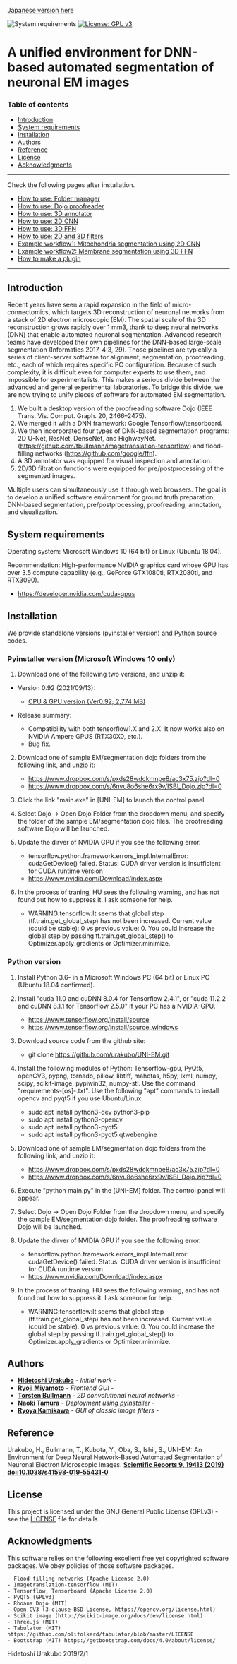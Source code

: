 [Japanese version here](README.ja.md)

![System requirements](https://img.shields.io/badge/platform-win%2064,%20linux%2064-green.svg)
[![License: GPL v3](https://img.shields.io/badge/license-GPLv3-blue.svg)](https://www.gnu.org/licenses/gpl-3.0)

# A unified environment for DNN-based automated segmentation of neuronal EM images

### Table of contents
- [Introduction](#Introduction)
- [System requirements](#System-requirements)
- [Installation](#Installation)
- [Authors](#Authors)
- [Reference](#Reference)
- [License](#License)
- [Acknowledgments](#Acknowledgments)

---
Check the following pages after installation.
- [How to use: Folder manager](docs/HowToUse.md#Folder-manager)
- [How to use: Dojo proofreader](docs/HowToUse.md#Dojo-proofreader)
- [How to use: 3D annotator](docs/HowToUse.md#3D-annotator)
- [How to use: 2D CNN](docs/HowToUse.md#2D-CNN)
- [How to use: 3D FFN](docs/HowToUse.md#3D-FFN)
- [How to use: 2D and 3D filters](docs/HowToUse.md#2D-and-3D-filters)
- [Example workflow1: Mitochondria segmentation using 2D CNN](docs/Workflow1.md)
- [Example workflow2: Membrane segmentation using 3D FFN](docs/Workflow2.md) 
- [How to make a plugin](docs/HowToMakePlugin.md) 
---

## Introduction
Recent years have seen a rapid expansion in the field of micro-connectomics, which targets 3D reconstruction of neuronal networks from a stack of 2D electron microscopic (EM). The spatial scale of the 3D reconstruction grows rapidly over 1 mm3, thank to deep neural networks (DNN) that enable automated neuronal segmentation. Advanced research teams have developed their own pipelines for the DNN-based large-scale segmentation (Informatics 2017, 4:3, 29). Those pipelines are typically a series of client-server software for alignment, segmentation, proofreading, etc., each of which requires specific PC configuration. Because of such complexity, it is difficult even for computer experts to use them, and impossible for experimentalists. This makes a serious divide between the advanced and general experimental laboratories.
   To bridge this divide, we are now trying to unify pieces of software for automated EM segmentation.

1.	We built a desktop version of the proofreading software Dojo (IEEE Trans. Vis. Comput. Graph. 20, 2466–2475).
2.	We merged it with a DNN framework: Google Tensorflow/tensorboard. 
3.	We then incorporated four types of DNN-based segmentation programs: 2D U-Net, ResNet, DenseNet, and HighwayNet. (https://github.com/tbullmann/imagetranslation-tensorflow) and flood-filling networks (https://github.com/google/ffn).
4.	A 3D annotator was equipped for visual inspection and annotation.
5.	2D/3D filtration functions were equipped for pre/postprocessing of the segmented images.

Multiple users can simultaneously use it through web browsers. The goal is to develop a unified software environment for  ground truth preparation, DNN-based segmentation, pre/postprocessing, proofreading, annotation, and visualization. 

## System requirements
Operating system: Microsoft Windows 10 (64 bit) or Linux (Ubuntu 18.04).

Recommendation: High-performance NVIDIA graphics card whose GPU has over 3.5 compute capability (e.g., GeForce GTX1080ti, RTX2080ti, and RTX3090).

- https://developer.nvidia.com/cuda-gpus

## Installation
We provide standalone versions (pyinstaller version) and Python source codes.

### Pyinstaller version (Microsoft Windows 10 only)
1.	Download one of the following two versions, and unzip it:

- Version 0.92 (2021/09/13):
	- [CPU & GPU version (Ver0.92; 2,774 MB)](https://bit.ly/2VFvaDS)

- Release summary:
	- Compatibility with both tensorflow1.X and 2.X. It now works also on NVIDIA Ampere GPUS (RTX30X0, etc.). 
	- Bug fix.
		

2.	Download one of sample EM/segmentation dojo folders from the following link, and unzip it:
   	- https://www.dropbox.com/s/pxds28wdckmnpe8/ac3x75.zip?dl=0
	- https://www.dropbox.com/s/6nvu8o6she6rx9v/ISBI_Dojo.zip?dl=0

3.	Click the link "main.exe" in [UNI-EM] to launch the control panel.

4.	Select Dojo → Open Dojo Folder from the dropdown menu, and specify the folder of the sample EM/segmentation dojo files.  The proofreading software Dojo will be launched.

5.	Update the dirver of NVIDIA GPU if you see the following error.
	- tensorflow.python.framework.errors_impl.InternalError: cudaGetDevice() failed. Status: CUDA driver version is insufficient for CUDA runtime version
	- https://www.nvidia.com/Download/index.aspx

6.	In the process of traning, HU sees the following warning, and has not found out how to suppress it. I ask someone for help.
	- WARNING:tensorflow:It seems that global step (tf.train.get_global_step) has not been increased. Current value (could be stable): 0 vs previous value: 0. You could increase the global step by passing tf.train.get_global_step() to Optimizer.apply_gradients or Optimizer.minimize.


### Python version 
1. Install Python 3.6- in a Microsoft Windows PC (64 bit) or Linux PC (Ubuntu 18.04 confirmed).
2. Install "cuda 11.0 and cuDNN 8.0.4 for Tensorflow 2.4.1", or "cuda 11.2.2 and cuDNN 8.1.1 for Tensorflow 2.5.0" if your PC has a NVIDIA-GPU.

	- https://www.tensorflow.org/install/source
	- https://www.tensorflow.org/install/source_windows

3. Download source code from the github site:

	- git clone https://github.com/urakubo/UNI-EM.git

4. Install the following modules of Python: Tensorflow-gpu, PyQt5, openCV3, pypng, tornado, pillow, libtiff, mahotas, h5py, lxml, numpy, scipy, scikit-image, pypiwin32, numpy-stl. Use the command "requirements-[os]-.txt". Use the following "apt" commands to install opencv and pyqt5 if you use Ubuntu/Linux:

	- sudo apt install python3-dev python3-pip
	- sudo apt install python3-opencv
	- sudo apt install python3-pyqt5
	- sudo apt install python3-pyqt5.qtwebengine

5. Download one of sample EM/segmentation dojo folders from the following link, and unzip it:
   	- https://www.dropbox.com/s/pxds28wdckmnpe8/ac3x75.zip?dl=0
	- https://www.dropbox.com/s/6nvu8o6she6rx9v/ISBI_Dojo.zip?dl=0

6. Execute "python main.py" in the [UNI-EM] folder. The control panel will appear.

7.	Select Dojo → Open Dojo Folder from the dropdown menu, and specify the sample EM/segmentation dojo folder. The proofreading software Dojo will be launched.

8.	Update the dirver of NVIDIA GPU if you see the following error.
	- tensorflow.python.framework.errors_impl.InternalError: cudaGetDevice() failed. Status: CUDA driver version is insufficient for CUDA runtime version
	- https://www.nvidia.com/Download/index.aspx

9.	In the process of traning, HU sees the following warning, and has not found out how to suppress it. I ask someone for help.
	- WARNING:tensorflow:It seems that global step (tf.train.get_global_step) has not been increased. Current value (could be stable): 0 vs previous value: 0. You could increase the global step by passing tf.train.get_global_step() to Optimizer.apply_gradients or Optimizer.minimize.

## Authors

* [**Hidetoshi Urakubo**](https://researchmap.jp/urakubo/?lang=english) - *Initial work* - 
* [**Ryoji Miyamoto**](https://polygonpla.net/) - *Frontend GUI* - 
* [**Torsten Bullmann**](https://www.cb.hs-mittweida.de/en/mitarbeiterinnen-mitarbeiter-in-ihren-fachgruppen/bullmann-torsten.html) - *2D convolutional neural networks* -
* [**Naoki Tamura**](https://github.com/tamutamu) - *Deployment using pyinstaller* - 
* [**Ryoya Kamikawa**](https://ryoka.in) - *GUI of classic image filters* - 

## Reference

Urakubo, H., Bullmann, T., Kubota, Y., Oba, S., Ishii, S., UNI-EM: An Environment for Deep Neural Network-Based Automated Segmentation of Neuronal Electron Microscopic Images.
[**Scientific Reports 9, 19413 (2019) doi:10.1038/s41598-019-55431-0**](https://www.nature.com/articles/s41598-019-55431-0)

## License

This project is licensed under the GNU General Public License (GPLv3) - see the [LICENSE](LICENSE) file for details.

## Acknowledgments
This software relies on the following excellent free yet copyrighted software packages. We obey policies of those software packages.

	- Flood-filling networks (Apache License 2.0)
	- Imagetranslation-tensorflow (MIT)
	- Tensorflow, Tensorboard (Apache License 2.0)
	- PyQT5 (GPLv3)
	- Rhoana Dojo (MIT)
	- Open CV3 (3-clause BSD License, https://opencv.org/license.html)
	- Scikit image (http://scikit-image.org/docs/dev/license.html)
	- Three.js (MIT)
	- Tabulator (MIT) https://github.com/olifolkerd/tabulator/blob/master/LICENSE
	- Bootstrap (MIT) https://getbootstrap.com/docs/4.0/about/license/

Hidetoshi Urakubo
2019/2/1

